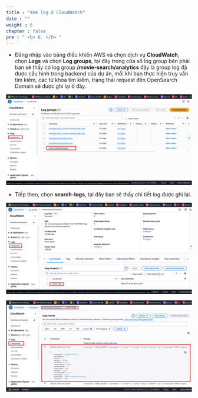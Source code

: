 ```yaml
---
title : "Xem log ở CloudWatch"
date : "" 
weight : 6
chapter : false
pre : " <b> 6. </b> "
---
```


  + Đăng nhập vào bảng điều khiển AWS và chọn dịch vụ **CloudWatch**, chọn **Logs** và chọn **Log groups**, tại đây trong cửa sổ log group bên phải bạn sẽ thấy có log group **/movie-search/analytics** đây là group log đã được cấu hình trong backend của dự án, mỗi khi bạn thực hiện truy vấn tìm kiếm, các từ khóa tìm kiếm, trạng thái request đến OpenSearch Domain sẽ được ghi lại ở đây.

![Connect](/images/6.cloudwatch/002-3.5-viewlog.png)

  + Tiếp theo, chọn **search-logs**, tại đây bạn sẽ thấy chi tiết log được ghi lại.

![Connect](/images/6.cloudwatch/003-3.5-viewlog.png)

![Connect](/images/6.cloudwatch/001-3.5-viewlog.png)




